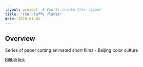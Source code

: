 ```yaml
---
layout: project  # You'll create this layout
title: "The Fluffy Planet"
date: 2020-01-01
---
```


## Overview
Series of paper cutting animated short films - Beijing color culture

[Bilibili link](https://b23.tv/slvFXxk)
